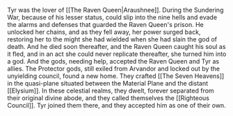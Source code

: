 Tyr was the lover of [[The Raven Queen|Araushnee]]. During the Sundering War, because of his lesser status, could slip into the nine hells and evade the alarms and defenses that guarded the Raven Queen's prison. He unlocked her chains, and as they fell away, her power surged back, restoring her to the might she had wielded when she had slain the god of death. And he died soon thereafter, and the Raven Queen caught his soul as it fled, and in an act she could never replicate thereafter, she turned him into a god.
And the gods, needing help, accepted the Raven Queen and Tyr as allies.
The Protector gods, still exiled from Arvandor and locked out by the unyielding council, found a new home. They crafted [[The Seven Heavens]] in the quasi-plane situated between the Material Plane and the distant [[Elysium]]. In these celestial realms, they dwelt, forever separated from their original divine abode, and they called themselves the [[Righteous Council]]. Tyr joined them there, and they accepted him as one of their own.